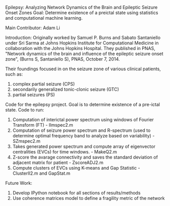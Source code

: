 Epilepsy: Analyzing Network Dynamics of the Brain and Epileptic Seizure Onset Zones
Goal: Determine existence of a preictal state using statistics and computational machine learning.

Main Contributor: Adam Li

Introduction:
Originally worked by Samuel P. Burns and Sabato Santaniello under Sri Sarma at Johns Hopkins Institute for Computational Medicine in collaboration with the Johns Hopkins Hospital. They published in PNAS, "Network dynamics of the brain and influence of the epileptic seizure onset zone", (Burns S, Santaniello S), PNAS, October 7, 2014. 

Their foundings focused in on the seizure zone of various clinical patients, such as: 
  1) complex partial seizure (CPS)
  2) secondarily generalized tonic-clonic seizure (GTC)
  3) partial seizures (PS)

Code for the epilepsy project. Goal is to determine existence of a pre-ictal state. Code to run:

1) Computation of interictal power spectrum using windows of Fourier Transform (FT) - IImspec2.m
2) Computation of seizure power spectrum and R-spectrum (used to determine optimal frequency band to analyze based on variability) - SZmspec2.m
3) Takes generated power spectrum and compute array of eigenvector centralities (EVCs) for time windows. - MakeQ2.m
4) Z-score the avarage connectivity and saves the standard deviation of adjacent matrix for patient - ZscoreADJ2.m
5) Compute clusters of EVCs using K-means and Gap Statistic - ClusterII2.m and GapStat.m

Future Work: 
  1) Develop IPython notebook for all sections of results/methods
  2) Use coherence matrices model to define a fragility metric of the network
  
  
  

